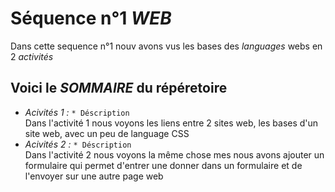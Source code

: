 # Séquence n°1 _WEB_

Dans cette sequence n°1 nouv avons vus les bases des _languages_ webs en 2 _activités_ 
## Voici le _SOMMAIRE_ du répéretoire

* *Acivités 1 :*
`* Déscription`  
Dans l'activité 1 nous voyons les liens entre 2 sites web, les bases d'un site web, avec un peu de language CSS
* *Acivités 2 :*
`* Déscription`  
Dans l'activité 2 nous voyons la même chose mes nous avons ajouter un formulaire qui permet d'entrer une donner dans un formulaire et de l'envoyer sur une autre page web

